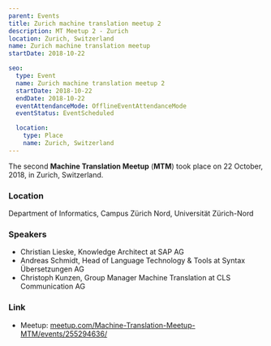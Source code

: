 ```yaml
---
parent: Events
title: Zurich machine translation meetup 2
description: MT Meetup 2 - Zurich
location: Zurich, Switzerland
name: Zurich machine translation meetup
startDate: 2018-10-22

seo:
  type: Event
  name: Zurich machine translation meetup 2
  startDate: 2018-10-22
  endDate: 2018-10-22
  eventAttendanceMode: OfflineEventAttendanceMode
  eventStatus: EventScheduled

  location:
    type: Place
    name: Zurich, Switzerland
---
```


The second **Machine Translation Meetup** (**MTM**) took place on 22 October, 2018, in Zurich, Switzerland.

### Location

Department of Informatics, Campus Zürich Nord, Universität Zürich-Nord

### Speakers

- Christian Lieske, Knowledge Architect at SAP AG
- Andreas Schmidt, Head of Language Technology & Tools at Syntax Übersetzungen AG
- Christoph Kunzen, Group Manager Machine Translation at CLS Communication AG

### Link

- Meetup: [meetup.com/Machine-Translation-Meetup-MTM/events/255294636/](https://www.meetup.com/Machine-Translation-Meetup-MTM/events/255294636/)
